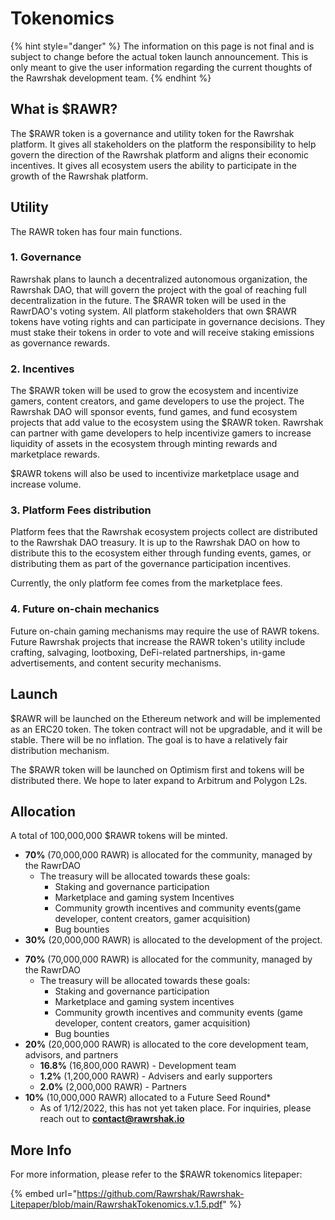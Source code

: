 # Tokenomics

{% hint style="danger" %}
The information on this page is not final and is subject to change before the actual token launch announcement. This is only meant to give the user information regarding the current thoughts of the Rawrshak development team.
{% endhint %}

## What is $RAWR?

The $RAWR token is a governance and utility token for the Rawrshak platform. It gives all stakeholders on the platform the responsibility to help govern the direction of the Rawrshak platform and aligns their economic incentives. It gives all ecosystem users the ability to participate in the growth of the Rawrshak platform.

## Utility

The RAWR token has four main functions.

### 1. Governance

Rawrshak plans to launch a decentralized autonomous organization, the Rawrshak DAO, that will govern the project with the goal of reaching full decentralization in the future. The $RAWR token will be used in the RawrDAO's voting system. All platform stakeholders that own $RAWR tokens have voting rights and can participate in governance decisions. They must stake their tokens in order to vote and will receive staking emissions as governance rewards.

### 2. Incentives

The $RAWR token will be used to grow the ecosystem and incentivize gamers, content creators, and game developers to use the project. The Rawrshak DAO will sponsor events, fund games, and fund ecosystem projects that add value to the ecosystem using the $RAWR token. Rawrshak can partner with game developers to help incentivize gamers to increase liquidity of assets in the ecosystem through minting rewards and marketplace rewards.

$RAWR tokens will also be used to incentivize marketplace usage and increase volume.&#x20;

### 3. Platform Fees distribution

Platform fees that the Rawrshak ecosystem projects collect are distributed to the Rawrshak DAO treasury. It is up to the Rawrshak DAO on how to distribute this to the ecosystem either through funding events, games, or distributing them as part of the governance participation incentives.&#x20;

Currently, the only platform fee comes from the marketplace fees.&#x20;

### 4. Future on-chain mechanics

Future on-chain gaming mechanisms may require the use of RAWR tokens. Future Rawrshak projects that increase the RAWR token's utility include crafting, salvaging, lootboxing, DeFi-related partnerships, in-game advertisements, and content security mechanisms.

## Launch

$RAWR will be launched on the Ethereum network and will be implemented as an ERC20 token. The token contract will not be upgradable, and it will be stable. There will be no inflation. The goal is to have a relatively fair distribution mechanism.

The $RAWR token will be launched on Optimism first and tokens will be distributed there. We hope to later expand to Arbitrum and Polygon L2s.

## Allocation

A total of 100,000,000 $RAWR tokens will be minted.

* **70%** (70,000,000 RAWR) is allocated for the community, managed by the RawrDAO
  * The treasury will be allocated towards these goals:
    * Staking and governance participation
    * Marketplace and gaming system Incentives
    * Community growth incentives and community events(game developer, content creators, gamer acquisition)
    * Bug bounties
* **30%** (20,000,000 RAWR) is allocated to the development of the project.

<!---->

* **70%** (70,000,000 RAWR) is allocated for the community, managed by the RawrDAO
  * The treasury will be allocated towards these goals:
    * Staking and governance participation
    * Marketplace and gaming system incentives
    * Community growth incentives and community events (game developer, content creators, gamer acquisition)
    * Bug bounties
* **20%** (20,000,000 RAWR) is allocated to the core development team, advisors, and partners
  * **16.8%** (16,800,000 RAWR) - Development team
  * **1.2%** (1,200,000 RAWR) - Advisers and early supporters
  * **2.0%** (2,000,000 RAWR) - Partners
* **10%** (10,000,000 RAWR) allocated to a Future Seed Round\*
  * As of 1/12/2022, this has not yet taken place. For inquiries, please reach out to **contact@rawrshak.io**

## More Info

For more information, please refer to the $RAWR tokenomics litepaper:

{% embed url="https://github.com/Rawrshak/Rawrshak-Litepaper/blob/main/RawrshakTokenomics.v.1.5.pdf" %}
